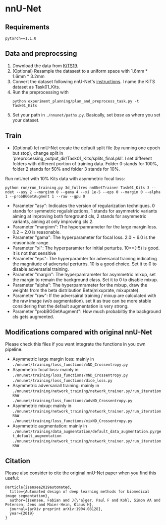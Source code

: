 nnU-Net
=====================================

## Requirements 

```
pytorch==1.1.0
```

## Data and preprocssing
1. Download the data from [KiTS19](https://github.com/neheller/kits19).
2. (Optional) Resample the datasest to a uniform space with 1.6mm * 1.6mm * 3.2mm
3. Convert the dataset following nnU-Net's [instructions](https://github.com/MIC-DKFZ/nnUNet/blob/master/documentation/dataset_conversion.md). I name the KiTS dataset as Task01_Kits.
4. Run the preprocessing with 
    ```
    python experiment_planning/plan_and_preprocess_task.py -t Task01_Kits
    ```
5. Set your path in `./nnunet/paths.py`. Basically, set *base* as where you set your dataset.


## Train
- (Optional) let nnU-Net create the default split file (by running one epoch but stop), change split in  'preprocessing_output_dir/Task01_Kits/splits_final.pkl'. I set different folders with different portion of training data. Folder 0 stands for 100%, folder 2 stands for 50% and folder 3 stands for 10%.


Run nnUnet with 10% Kits data with asymmetric focal loss:

```
python run/run_training.py 3d_fullres nnUNetTrainer Task01_Kits 3 --ndet --asy 2 --marginm 0 --gama 4 --xi 1e-5 --eps 0 --margin 0 --alpha 1 --probBGGetAugment 1 --raw --gpu 0
```

- Parameter "asy": Indicates the version of regularization techniques. 0 stands for symmetric regulalrizations, 1 stands for asymmetric variants aiming at improving both foreground cls, 2 stands for asymmetric variants, aiming at only improving cls 2.
- Parameter "marginm": The hyperpamrameter for the large margin loss. 0.2 ~ 2.0 is reasonable.
- Parameter "gama": The hyperparameter for focal loss. 2.0 ~ 6.0 is the reasonbale range.
- Parameter "xi": The hyperparamter for initial perturbs. 10**(-5) is good. It is not that sensitive
- Parameter "eps": The hyperparamter for adversarial training indicating the magnitude of adversrial perturbs. 10 is a good choice. Set it to 0 to disable adversarial training.
- Parameter "margin": The hyperpamrameter for asymmetric mixup, set the margin to remain the background class. Set it to 0 to disable mixup.
- Parameter "alpha": The hyperpamrameter for the mixup, draw the weights from the beta distribution Beta(mixuprate, mixuprate).
- Parameter "raw": If the adversairal training / mixup are calculated with the raw image (w/o augmentation). set it as true can be more stable considering that the default augmentation is very strong.
- Parameter "probBGGetAugment": How much probabiltiy the background cls gets augmented.

## Modifications compared with original nnU-Net
Please check this files if you want integrate the functions in you own pipeline.

- Asymmetric large margin loss: mainly in   
    `./nnunet/training/loss_functions/mND_Crossentropy.py`
- Asymmetric focal loss: mainly in  
    `./nnunet/training/loss_functions/mND_Crossentropy.py`  
    `./nnunet/training/loss_functions/dice_loss.py`
- Asymmetric adversariall training: mainly in   
    `./nnunet/training/network_training/network_trainer.py/run_iterationRAW`    
    `./nnunet/training/loss_functions/advND_Crossentropy.py`
- Asymmetric mixup: mainly in   
    `./nnunet/training/network_training/network_trainer.py/run_iterationRAW`    
    `./nnunet/training/loss_functions/mixND_Crossentropy.py`
- Asymmetric augmentation: mainly in    
    `./nnunet/training/data_augmentation/default_data_augmentation.py/get_default_augmentation`     
    `./nnunet/training/network_training/network_trainer.py/run_iterationRAW`

## Citation
Please also consider to cite the original nnU-Net paper when you find this useful:

```
@article{isensee2019automated,
  title={Automated design of deep learning methods for biomedical image segmentation},
  author={Isensee, Fabian and J{\"a}ger, Paul F and Kohl, Simon AA and Petersen, Jens and Maier-Hein, Klaus H},
  journal={arXiv preprint arXiv:1904.08128},
  year={2019}
}
```